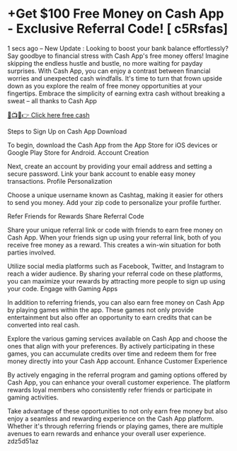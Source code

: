 # +Get $100 Free Money on Cash App - Exclusive Referral Code! [ c5Rsfas]
1 secs ago – New Update : Looking to boost your bank balance effortlessly? Say goodbye to financial stress with Cash App's free money offers! Imagine skipping the endless hustle and bustle, no more waiting for payday surprises. With Cash App, you can enjoy a contrast between financial worries and unexpected cash windfalls. It's time to turn that frown upside down as you explore the realm of free money opportunities at your fingertips. Embrace the simplicity of earning extra cash without breaking a sweat – all thanks to Cash App

 <a href="https://appflip.top/cashzone/">🔴📺📱👉 Click here free cash</a> 

Steps to Sign Up on Cash App
Download

To begin, download the Cash App from the App Store for iOS devices or Google Play Store for Android.
Account Creation

Next, create an account by providing your email address and setting a secure password. Link your bank account to enable easy money transactions.
Profile Personalization

Choose a unique username known as Cashtag, making it easier for others to send you money. Add your zip code to personalize your profile further.

Refer Friends for Rewards
Share Referral Code

Share your unique referral link or code with friends to earn free money on Cash App. When your friends sign up using your referral link, both of you receive free money as a reward. This creates a win-win situation for both parties involved.

Utilize social media platforms such as Facebook, Twitter, and Instagram to reach a wider audience. By sharing your referral code on these platforms, you can maximize your rewards by attracting more people to sign up using your code.
Engage with Gaming Apps

In addition to referring friends, you can also earn free money on Cash App by playing games within the app. These games not only provide entertainment but also offer an opportunity to earn credits that can be converted into real cash.

Explore the various gaming services available on Cash App and choose the ones that align with your preferences. By actively participating in these games, you can accumulate credits over time and redeem them for free money directly into your Cash App account.
Enhance Customer Experience

By actively engaging in the referral program and gaming options offered by Cash App, you can enhance your overall customer experience. The platform rewards loyal members who consistently refer friends or participate in gaming activities.

Take advantage of these opportunities to not only earn free money but also enjoy a seamless and rewarding experience on the Cash App platform. Whether it's through referring friends or playing games, there are multiple avenues to earn rewards and enhance your overall user experience. zdz5d51az
